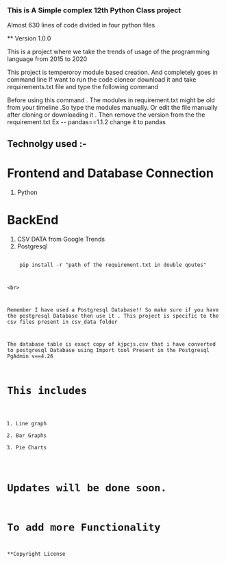 ### This is A Simple complex 12th Python Class project ###
Almost 630 lines of code divided in four python files

** Version 1.0.0

This is a project where we take the trends of usage of the programming language from 2015 to 2020

This project is temperoroy module based creation.
And completely goes in command line
If want to run the code cloneor download it and take requirements.txt file and type the following command 

Before using this command .
The modules in requirement.txt might be old from your timeline .So type the modules manually.
Or edit the file manually after cloning or downloading it .
Then remove the version from the the requirement.txt 
Ex -- pandas==1.1.2
change it to 
      pandas 

## Technolgy used :-
# Frontend and Database Connection
1. Python

# BackEnd

1. CSV DATA from Google Trends
2. Postgresql

<code>
    pip install -r "path of the requirement.txt in double qoutes"
<code\>

<br\>

Remember I have used a Postgresql Database!!
So make sure if you have the postgresql Database then use it .
This project is specific to the csv files present in csv_data folder

The database table is exact copy of kjpcjs.csv that i have converted to postgresql Database using Import tool Present in the Postgresql PgAdmin v==4.26

# This includes 
1. Line graph 
2. Bar Graphs
3. Pie Charts

# Updates will be done soon.
# To add more Functionality
**Copyright License
